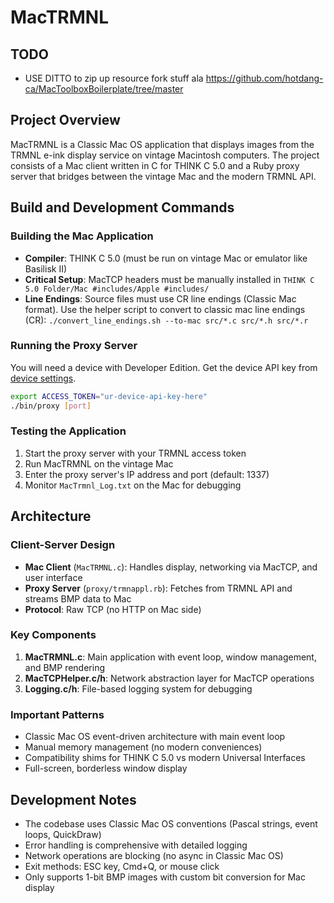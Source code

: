 MacTRMNL
====================================

## TODO
- USE DITTO to zip up resource fork stuff ala https://github.com/hotdang-ca/MacToolboxBoilerplate/tree/master

## Project Overview

MacTRMNL is a Classic Mac OS application that displays images from the TRMNL e-ink display service on vintage Macintosh computers. The project consists of a Mac client written in C for THINK C 5.0 and a Ruby proxy server that bridges between the vintage Mac and the modern TRMNL API.

## Build and Development Commands

### Building the Mac Application
- **Compiler**: THINK C 5.0 (must be run on vintage Mac or emulator like Basilisk II)
- **Critical Setup**: MacTCP headers must be manually installed in `THINK C 5.0 Folder/Mac #includes/Apple #includes/`
- **Line Endings**: Source files must use CR line endings (Classic Mac format). Use the helper script to convert to classic mac line endings (CR):
    `./convert_line_endings.sh --to-mac src/*.c src/*.h src/*.r`

### Running the Proxy Server

You will need a device with Developer Edition. Get the device API key from [device settings](https://usetrmnl.com/devices/current/edit).

```bash
export ACCESS_TOKEN="ur-device-api-key-here"
./bin/proxy [port]
```

### Testing the Application
1. Start the proxy server with your TRMNL access token
2. Run MacTRMNL on the vintage Mac
3. Enter the proxy server's IP address and port (default: 1337)
4. Monitor `MacTrmnl_Log.txt` on the Mac for debugging

## Architecture

### Client-Server Design
- **Mac Client** (`MacTRMNL.c`): Handles display, networking via MacTCP, and user interface
- **Proxy Server** (`proxy/trmnappl.rb`): Fetches from TRMNL API and streams BMP data to Mac
- **Protocol**: Raw TCP (no HTTP on Mac side)

### Key Components
1. **MacTRMNL.c**: Main application with event loop, window management, and BMP rendering
2. **MacTCPHelper.c/h**: Network abstraction layer for MacTCP operations
3. **Logging.c/h**: File-based logging system for debugging

### Important Patterns
- Classic Mac OS event-driven architecture with main event loop
- Manual memory management (no modern conveniences)
- Compatibility shims for THINK C 5.0 vs modern Universal Interfaces
- Full-screen, borderless window display

## Development Notes

- The codebase uses Classic Mac OS conventions (Pascal strings, event loops, QuickDraw)
- Error handling is comprehensive with detailed logging
- Network operations are blocking (no async in Classic Mac OS)
- Exit methods: ESC key, Cmd+Q, or mouse click
- Only supports 1-bit BMP images with custom bit conversion for Mac display
